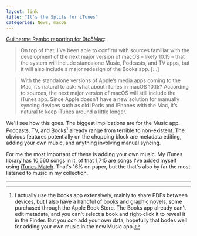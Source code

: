 ```yaml
---
layout: link
title: "It's the Splits for iTunes"
categories: News, macOS
---
```


[Guilherme Rambo reporting for 9to5Mac](https://9to5mac.com/2019/04/10/macos-10-15-itunes-standalone-apps/):

> On top of that, I’ve been able to confirm with sources familiar with the development of the next major version of macOS – likely 10.15 – that the system will include standalone Music, Podcasts, and TV apps, but it will also include a major redesign of the Books app. [...]

> With the standalone versions of Apple’s media apps coming to the Mac, it’s natural to ask: what about iTunes in macOS 10.15? According to sources, the next major version of macOS will still include the iTunes app. Since Apple doesn’t have a new solution for manually syncing devices such as old iPods and iPhones with the Mac, it’s natural to keep iTunes around a little longer.

We'll see how this goes. The biggest implications are for the Music app. Podcasts, TV, and Books[^books] already range from terrible to non-existent. The obvious features potentially on the chopping block are metadata editing, adding your own music, and anything involving manual syncing.

For me the most important of these is adding your own music. My iTunes library has 10,560 songs in it, of that 1,715 are songs I've added myself using [iTunes Match](https://support.apple.com/en-us/HT204146). That's 16% on paper, but the that's also by far the most listened to music in my collection.

* * *

[^books]: I actually use the books app extensively, mainly to share PDFs between devices, but I also have a handful of books and [graphic novels](https://en.wikipedia.org/wiki/The_Arab_of_the_Future), some purchased through the Apple Book Store. The Books app already can't edit metadata, and you can't select a book and right-click it to reveal it in the Finder. But you *can* add your own data, hopefully that bodes well for adding your own music in the new Music app.
